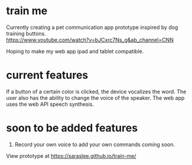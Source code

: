 # train me
Currently creating a pet communication app prototype inspired by dog training buttons.  
https://www.youtube.com/watch?v=bJCxrc7Ns_g&ab_channel=CNN

Hoping to make my web app ipad and tablet compatible.   


# current features
If a button of a certain color is clicked, the device vocalizes the word.  The user also has the ability to change the voice of the speaker.  The web app uses the web API speech synthesis.  

# soon to be added features 
1) Record your own voice to add your own commands coming soon.  


View prototype at https://saraslee.github.io/train-me/
